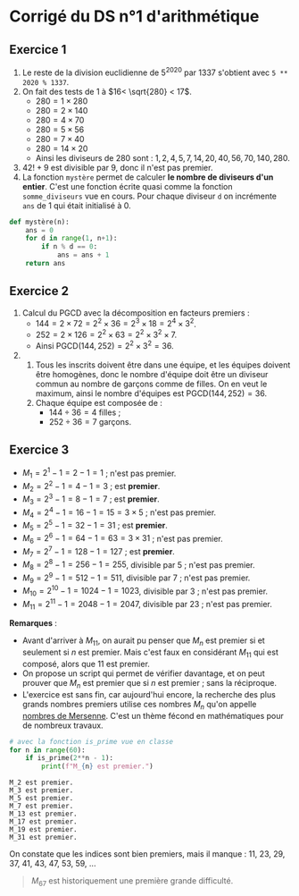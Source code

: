 # Corrigé du DS n°1 d'arithmétique

## Exercice 1

1. Le reste de la division euclidienne de $5^{2020}$ par $1337$ s'obtient avec `5 ** 2020 % 1337`.
2. On fait des tests de $1$ à $16< \sqrt{280} < 17$.
    * $280 = 1×280$
    * $280 = 2×140$
    * $280 = 4×70$
    * $280 = 5×56$
    * $280 = 7×40$
    * $280 = 14×20$
    * Ainsi les diviseurs de $280$ sont : $1, 2, 4, 5, 7, 14, 20, 40, 56, 70, 140, 280$.
3. $42! + 9$ est divisible par $9$, donc il n'est pas premier.
4. La fonction `mystère` permet de calculer **le nombre de diviseurs d'un entier**. C'est une fonction écrite quasi comme la fonction `somme_diviseurs` vue en cours. Pour chaque diviseur `d` on incrémente `ans` de $1$ qui était initialisé à $0$.

```python
def mystère(n):
    ans = 0
    for d in range(1, n+1):
        if n % d == 0:
            ans = ans + 1
    return ans
```

## Exercice 2

1. Calcul du $\textrm{PGCD}$ avec la décomposition en facteurs premiers :
    * $144 = 2×72 = 2^2×36 = 2^3×18 = 2^4×3^2$.
    * $252 = 2×126 = 2^2×63 = 2^2×3^2×7$.
    * Ainsi $\textrm{PGCD}(144, 252) = 2^2×3^2 = 36$.
2. 
    1. Tous les inscrits doivent être dans une équipe, et les équipes doivent être homogènes, donc le nombre d'équipe doit être un diviseur commun au nombre de garçons comme de filles. On en veut le maximum, ainsi le nombre d'équipes est $\textrm{PGCD}(144, 252) = 36$.
    2. Chaque équipe est composée de :
        * $144÷36 = 4$ filles ;
        * $252÷36 = 7$ garçons.

## Exercice 3

* $M_1 = 2^1 - 1 = 2 - 1 = 1$ ; n'est pas premier.
* $M_2 = 2^2 - 1 = 4 - 1 = 3$ ; est **premier**.
* $M_3 = 2^3 - 1 = 8 - 1 = 7$ ; est **premier**.
* $M_4 = 2^4 - 1 = 16 - 1 = 15 = 3×5$ ; n'est pas premier.
* $M_5 = 2^5 - 1 = 32 - 1 = 31$ ; est **premier**.
* $M_6 = 2^6 - 1 = 64 - 1 = 63 = 3×31$ ; n'est pas premier.
* $M_7 = 2^7 - 1 = 128 - 1 = 127$ ; est **premier**.
* $M_8 = 2^8 - 1 = 256 - 1 = 255$, divisible par $5$ ; n'est pas premier.
* $M_9 = 2^9 - 1 = 512 - 1 = 511$, divisible par $7$ ; n'est pas premier.
* $M_{10} = 2^{10} - 1 = 1024 - 1 = 1023$, divisible par $3$ ; n'est pas premier.
* $M_{11} = 2^{11} - 1 = 2048 - 1 = 2047$, divisible par $23$ ; n'est pas premier.

**Remarques** : 
* Avant d'arriver à $M_{11}$, on aurait pu penser que $M_n$ est premier si et seulement si $n$ est premier. Mais c'est faux en considérant $M_{11}$ qui est composé, alors que $11$ est premier.
* On propose un script qui permet de vérifier davantage, et on peut prouver que $M_n$ est premier que si $n$ est premier ; sans la réciproque.
* L'exercice est sans fin, car aujourd'hui encore, la recherche des plus grands nombres premiers utilise ces nombres $M_n$ qu'on appelle [nombres de Mersenne](https://fr.wikipedia.org/wiki/Nombre_de_Mersenne_premier). C'est un thème fécond en mathématiques pour de nombreux travaux.

```python
# avec la fonction is_prime vue en classe
for n in range(60):
    if is_prime(2**n - 1):
        print(f"M_{n} est premier.")
```
    M_2 est premier.
    M_3 est premier.
    M_5 est premier.
    M_7 est premier.
    M_13 est premier.
    M_17 est premier.
    M_19 est premier.
    M_31 est premier.

On constate que les indices sont bien premiers, mais il manque : $11$, $23$, $29$, $37$, $41$, $43$, $47$, $53$, $59$, ...
> $M_{67}$ est historiquement une première grande difficulté.
